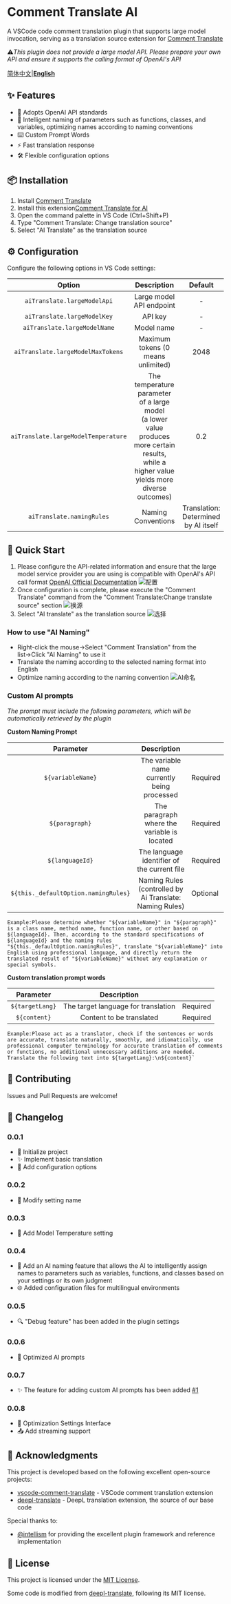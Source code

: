 # Comment Translate AI

A VSCode code comment translation plugin that supports large model invocation, serving as a translation source extension for [Comment Translate](https://marketplace.visualstudio.com/items?itemName=intellsmi.comment-translate)

⚠️*This plugin does not provide a large model API. Please prepare your own API and ensure it supports the calling format of OpenAI's API*

[简体中文](README.md)|[**English**](README_en.md)

## ✨ Features

- 🤖 Adopts OpenAI API standards
- 🎯 Intelligent naming of parameters such as functions, classes, and variables, optimizing names according to naming conventions
- ⌨️ Custom Prompt Words
- ⚡ Fast translation response
- 🛠️ Flexible configuration options

## 📦 Installation

1. Install [Comment Translate](https://marketplace.visualstudio.com/items?itemName=intellsmi.comment-translate)
2. Install this extension[Comment Translate for AI](https://marketplace.visualstudio.com/items?itemName=Cheng-MaoMao.ai-powered-comment-translate-extension&ssr=false#overview)
3. Open the command palette in VS Code (Ctrl+Shift+P)
4. Type "Comment Translate: Change translation source"
5. Select "AI Translate" as the translation source

## ⚙️ Configuration

Configure the following options in VS Code settings:

|                Option                |                                                                   Description                                                                   |               Default               |
| :-----------------------------------: | :----------------------------------------------------------------------------------------------------------------------------------------------: | :----------------------------------: |
|     `aiTranslate.largeModelApi`     |                                                             Large model API endpoint                                                             |                  -                  |
|     `aiTranslate.largeModelKey`     |                                                                     API key                                                                     |                  -                  |
|    `aiTranslate.largeModelName`    |                                                                    Model name                                                                    |                  -                  |
|  `aiTranslate.largeModelMaxTokens`  |                                                        Maximum tokens (0 means unlimited)                                                        |                 2048                 |
| `aiTranslate.largeModelTemperature` | The temperature parameter of a large model<br />(a lower value produces more certain results, while a higher value yields more diverse outcomes) |                 0.2                 |
|      `aiTranslate.namingRules`      |                                                                Naming Conventions                                                                | Translation: Determined by AI itself |

## 🚀 Quick Start

1. Please configure the API-related information and ensure that the large model service provider you are using is compatible with OpenAI's API call format
   [OpenAI Official Documentation](https://platform.openai.com/docs/api-reference/chat)
   ![配置](./image/setting.png)
2. Once configuration is complete, please execute the "Comment Translate" command from the "Comment Translate:Change translate source" section
   ![换源](./image/change.png)
3. Select "AI translate" as the translation source
   ![选择](./image/select.png)

### How to use "AI Naming"

* Right-click the mouse→Select "Comment Translation" from the list→Click "AI Naming" to use it
* Translate the naming according to the selected naming format into English
* Optimize naming according to the naming convention
  ![AI命名](./image/AI%20Naming.gif)

### Custom AI prompts

*The prompt must include the following parameters, which will be automatically retrieved by the plugin*

**Custom Naming Prompt**

|               Parameter               |                       Description                       |          |
| :------------------------------------: | :-----------------------------------------------------: | -------- |
|          `${variableName}`          |       The variable name currently being processed       | Required |
|            `${paragraph}`            |       The paragraph where the variable is located       | Required |
|           `${languageId}`           |       The language identifier of the current file       | Required |
| `${this._defaultOption.namingRules}` | Naming Rules (controlled by Ai Translate: Naming Rules) | Optional |

```
Example:Please determine whether "${variableName}" in "${paragraph}" is a class name, method name, function name, or other based on ${languageId}. Then, according to the standard specifications of ${languageId} and the naming rules "${this._defaultOption.namingRules}", translate "${variableName}" into English using professional language, and directly return the translated result of "${variableName}" without any explanation or special symbols.
```

**Custom translation prompt words**

|     Parameter     |             Description             |          |
| :---------------: | :---------------------------------: | -------- |
| `${targetLang}` | The target language for translation | Required |
|  `${content}`  |      Content to be translated      | Required |

```
Example:Please act as a translator, check if the sentences or words are accurate, translate naturally, smoothly, and idiomatically, use professional computer terminology for accurate translation of comments or functions, no additional unnecessary additions are needed. Translate the following text into ${targetLang}:\n${content}`
```

## 🤝 Contributing

Issues and Pull Requests are welcome!

## 📝 Changelog

### 0.0.1

- 🎉 Initialize project
- ✨ Implement basic translation
- 🔧 Add configuration options

### 0.0.2

- 🔧 Modify setting name

### 0.0.3

- 🔧 Add Model Temperature setting

### 0.0.4

- 🤖 Add an AI naming feature that allows the AI to intelligently assign names to parameters such as variables, functions, and classes based on your settings or its own judgment
- 🌐 Added configuration files for multilingual environments

### 0.0.5

- 🔍 "Debug feature" has been added in the plugin settings

### 0.0.6

- 🤖 Optimized AI prompts

### 0.0.7

- ✨ The feature for adding custom AI prompts has been added [#1](https://github.com/Cheng-MaoMao/comment-translate-ai/issues/1)

### 0.0.8

- 🔧 Optimization Settings Interface
- 📤 Add streaming support

## 🙏 Acknowledgments

This project is developed based on the following excellent open-source projects:

- [vscode-comment-translate](https://github.com/intellism/vscode-comment-translate) - VSCode comment translation extension
- [deepl-translate](https://github.com/intellism/deepl-translate) - DeepL translation extension, the source of our base code

Special thanks to:

- [@intellism](https://github.com/intellism) for providing the excellent plugin framework and reference implementation

## 📄 License

This project is licensed under the [MIT License](LICENSE).

Some code is modified from [deepl-translate](https://github.com/intellism/deepl-translate), following its MIT license.
